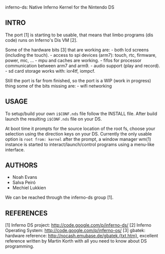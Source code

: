inferno-ds: Native Inferno Kernel for the Nintendo DS 

INTRO
-----

The port [1] is starting to be usable,
that means that limbo programs (dis code) runs on Inferno's Dis VM [2].

Some of the hardware bits [3] that are working are:
	- both lcd screens (including the touch).
	- access to spi devices (arm7): touch, rtc, firmware, power, mic, ...
	- mpu and caches are working.
	- fifos for processor communication between arm7 and arm9.
	- audio support (play and record).
	- sd card storage works with: ior4tf, iompcf.

Still the port is far from finished, so the port is a WIP
(work in progress) thing some of the bits missing are:
	- wifi networking

USAGE
-----

To setup/build your own `i$CONF.nds` file follow the INSTALL file.
After build launch the resulting `i$CONF.nds` file on your DS.

At boot time it prompts for the source location of the root fs,
choose your selection using the direction keys on your DS.
Currently the only usable option is `root from: kernel`
after the prompt, a window manager wm(1) instance is started
to interact/launch/control programs using a menu-like interface.

AUTHORS
-------

- Noah Evans
- Salva Peiró
- Mechiel Lukkien

We can be reached through the inferno-ds group [1].

REFERENCES
----------

[1] Inferno DS project: http://code.google.com/p/inferno-ds/
[2] Inferno Operating System: http://code.google.com/p/inferno-os/ 
[3] gbatek: hardware reference: http://nocash.emubase.de/gbatek.{txt,htm},
    excellent reference written by Martin Korth with all you need to know about DS programming.

